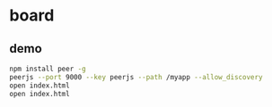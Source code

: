 # board

## demo

```sh
npm install peer -g
peerjs --port 9000 --key peerjs --path /myapp --allow_discovery
open index.html
open index.html
```
